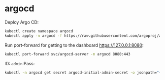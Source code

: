 # argocd

Deploy Argo CD:
```bash
kubectl create namespace argocd
kubectl apply -n argocd -f https://raw.githubusercontent.com/argoproj/argo-cd/stable/manifests/install.yaml
```

Run port-forward for getting to the dashboard https://127.0.0.1:8080:
```bash
kubectl port-forward svc/argocd-server -n argocd 8080:443
```

ID: `admin` Pass:
```bash
kubectl -n argocd get secret argocd-initial-admin-secret -o jsonpath="{.data.password}" | base64 -d; echo
```

